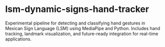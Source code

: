 # lsm-dynamic-signs-hand-tracker
Experimental pipeline for detecting and classifying hand gestures in Mexican Sign Language (LSM) using MediaPipe and Python. Includes hand tracking, landmark visualization, and future-ready integration for real-time applications.
